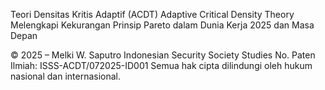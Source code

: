 Teori Densitas Kritis Adaptif (ACDT)
Adaptive Critical Density Theory
Melengkapi Kekurangan Prinsip Pareto dalam Dunia Kerja 2025 dan Masa Depan

© 2025 – Melki W. Saputro
Indonesian Security Society Studies
No. Paten Ilmiah: ISSS-ACDT/072025-ID001
Semua hak cipta dilindungi oleh hukum nasional dan internasional.
